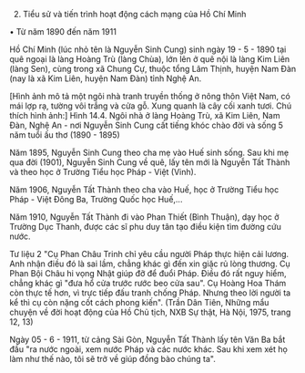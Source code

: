 2. Tiểu sử và tiến trình hoạt động cách mạng của Hồ Chí Minh

• Từ năm 1890 đến năm 1911

Hồ Chí Minh (lúc nhỏ tên là Nguyễn Sinh Cung) sinh ngày 19 - 5 - 1890 tại quê ngoại là làng Hoàng Trù (làng Chùa), lớn lên ở quê nội là làng Kim Liên (làng Sen), cùng trong xã Chung Cự, thuộc tổng Lâm Thịnh, huyện Nam Đàn (nay là xã Kim Liên, huyện Nam Đàn) tỉnh Nghệ An.

[Hình ảnh mô tả một ngôi nhà tranh truyền thống ở nông thôn Việt Nam, có mái lợp rạ, tường vôi trắng và cửa gỗ. Xung quanh là cây cối xanh tươi. Chú thích hình ảnh:]
Hình 14.4. Ngôi nhà ở làng Hoàng Trù, xã Kim Liên, Nam Đàn, Nghệ An - nơi Nguyễn Sinh Cung cất tiếng khóc chào đời và sống 5 năm tuổi ấu thơ (1890 - 1895)

Năm 1895, Nguyễn Sinh Cung theo cha mẹ vào Huế sinh sống. Sau khi mẹ qua đời (1901), Nguyễn Sinh Cung về quê, lấy tên mới là Nguyễn Tất Thành và theo học ở Trường Tiểu học Pháp - Việt (Vinh).

Năm 1906, Nguyễn Tất Thành theo cha vào Huế, học ở Trường Tiểu học Pháp - Việt Đông Ba, Trường Quốc học Huế,...

Năm 1910, Nguyễn Tất Thành đi vào Phan Thiết (Bình Thuận), dạy học ở Trường Dục Thanh, được các sĩ phu duy tân tạo điều kiện tìm đường cứu nước.

Tư liệu 2
"Cụ Phan Châu Trinh chỉ yêu cầu người Pháp thực hiện cải lương. Anh nhận điều đó là sai lầm, chẳng khác gì đến xin giặc rủ lòng thương.
Cụ Phan Bội Châu hi vọng Nhật giúp đỡ để đuổi Pháp. Điều đó rất nguy hiểm, chẳng khác gì "đưa hổ cửa trước rước beo cửa sau".
Cụ Hoàng Hoa Thám còn thực tế hơn, vì trực tiếp đấu tranh chống Pháp. Nhưng theo lời người ta kể thì cụ còn nặng cốt cách phong kiến".
(Trần Dân Tiên, Những mẩu chuyện về đời hoạt động của Hồ Chủ tịch, NXB Sự thật, Hà Nội, 1975, trang 12, 13)

Ngày 05 - 6 - 1911, từ cảng Sài Gòn, Nguyễn Tất Thành lấy tên Văn Ba bắt đầu "ra nước ngoài, xem nước Pháp và các nước khác. Sau khi xem xét họ làm như thế nào, tôi sẽ trở về giúp đồng bào chúng ta".